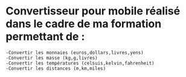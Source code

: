 # Convertisseur pour mobile réalisé dans le cadre de ma formation permettant de :
    -Convertir les monnaies (euros,dollars,livres,yens)
    -Convertir les masse (kg,g,livres)
    -Convertir les températures (celsuis,kelvin,fahrenheit)
    -Convertir les distances (m,km,miles)
